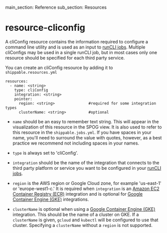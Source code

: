 main_section: Reference
sub_section: Resources

# resource-cliconfig


A cliConfig resource contains the information required to configure a command line utility and is used as an input to [runCLI jobs](job-runcli/). Multiple cliConfigs may be used in a single runCLI job, but in most cases only one resource should be specified for each third party service.

You can create an cliConfig resource by adding it to `shippable.resources.yml`

```
resources:
  - name: <string>
    type: cliConfig
    integration: <string>
    pointer:
      region: <string>               #required for some integration types
      clusterName: <string>          #optional
```

* `name` should be an easy to remember text string. This will appear in the visualization of this resource in the SPOG view. It is also used to refer to this resource in the `shippable.jobs.yml`. If you have spaces in your name, you'll need to surround the value with quotes, however, as a best practice we recommend not including spaces in your names.

* `type` is always set to 'cliConfig'.

* `integration` should be the name of the integration that connects to the third party platform or service you want to be configured in your [runCLI jobs](job-runcli/).

* `region` is the AWS region or Google Cloud zone, for example 'us-east-1' or 'europe-west1-c.' It is required when `integration` is an [Amazon EC2 Container Registry (ECR)](int-amazon-ecr/) integration and is optional for [Google Container Engine (GKE)](int-gcr/) integrations.

* `clusterName` is optional when using a [Google Container Engine (GKE)](int-gcr/) integration. This should be the name of a cluster on GKE. If a `clusterName` is given, `gcloud` and `kubectl` will be configured to use that cluster. Specifying a `clusterName` without a `region` is not supported.
